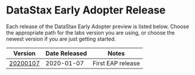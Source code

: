 # DataStax Early Adopter Release

Each release of the DataStax Early Adopter preview is listed below.
Choose the appropriate path for the labs version you are using, or
choose the newest version if you are just getting started.

| Version | Date Released | Notes |
| ------- | ------------- | ----- |
| [20200107](./20200107) | 2020-01-07 | First EAP release |
